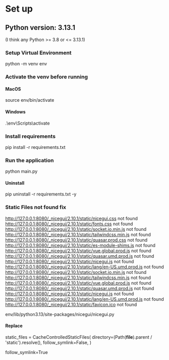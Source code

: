 # Set up
## Python version: 3.13.1
(I think any Python >= 3.8 or <= 3.13.1)

### Setup Virtual Environment
python -m venv env
### Activate the venv before running
#### MacOS
source env/bin/activate
#### Windows
.\env\Scripts\activate

### Install requirements
pip install -r requirements.txt

### Run the application
python main.py

#### Uninstall
pip uninstall -r requirements.txt -y

### Static Files not found fix
http://127.0.0.1:8080/_nicegui/2.10.1/static/nicegui.css not found
http://127.0.0.1:8080/_nicegui/2.10.1/static/fonts.css not found
http://127.0.0.1:8080/_nicegui/2.10.1/static/socket.io.min.js not found
http://127.0.0.1:8080/_nicegui/2.10.1/static/tailwindcss.min.js not found
http://127.0.0.1:8080/_nicegui/2.10.1/static/quasar.prod.css not found
http://127.0.0.1:8080/_nicegui/2.10.1/static/es-module-shims.js not found
http://127.0.0.1:8080/_nicegui/2.10.1/static/vue.global.prod.js not found
http://127.0.0.1:8080/_nicegui/2.10.1/static/quasar.umd.prod.js not found
http://127.0.0.1:8080/_nicegui/2.10.1/static/nicegui.js not found
http://127.0.0.1:8080/_nicegui/2.10.1/static/lang/en-US.umd.prod.js not found
http://127.0.0.1:8080/_nicegui/2.10.1/static/socket.io.min.js not found
http://127.0.0.1:8080/_nicegui/2.10.1/static/tailwindcss.min.js not found
http://127.0.0.1:8080/_nicegui/2.10.1/static/vue.global.prod.js not found
http://127.0.0.1:8080/_nicegui/2.10.1/static/quasar.umd.prod.js not found
http://127.0.0.1:8080/_nicegui/2.10.1/static/nicegui.js not found
http://127.0.0.1:8080/_nicegui/2.10.1/static/lang/en-US.umd.prod.js not found
http://127.0.0.1:8080/_nicegui/2.10.1/static/favicon.ico not found

env/lib/python3.13/site-packages/nicegui/nicegui.py

#### Replace
static_files = CacheControlledStaticFiles(
    directory=(Path(__file__).parent / 'static').resolve(),
    follow_symlink=False,
)

follow_symlink=True